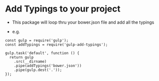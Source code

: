 # Add Typings to your project 

- This package will loop thru your bower.json file and add all the typings

- e.g. 
~~~
const gulp = require('gulp');
const addTypings = require('gulp-add-typings');

gulp.task('default', function () {
  return gulp
    .src(__dirname)
    .pipe(addTypings('bower.json'))
    .pipe(gulp.dest('.'));
});
~~~